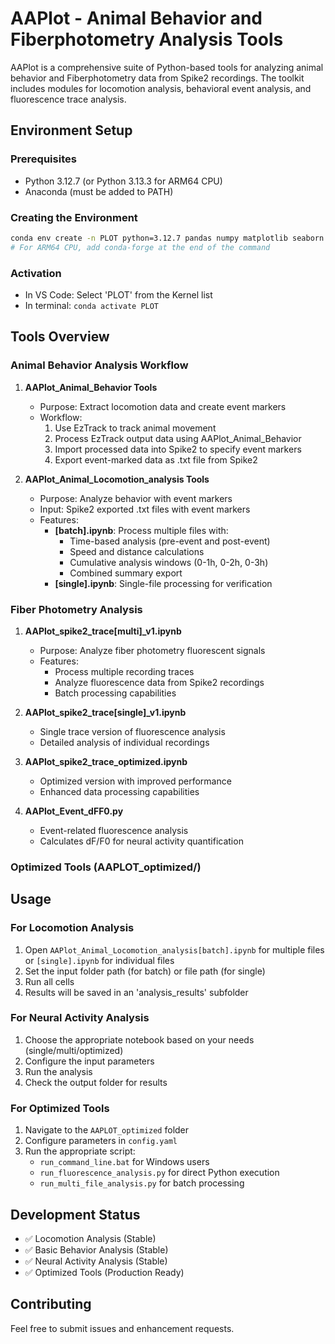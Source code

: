 # AAPlot - Animal Behavior and Fiberphotometry Analysis Tools

AAPlot is a comprehensive suite of Python-based tools for analyzing animal behavior and Fiberphotometry data from Spike2 recordings. The toolkit includes modules for locomotion analysis, behavioral event analysis, and fluorescence trace analysis.

## Environment Setup

### Prerequisites
- Python 3.12.7 (or Python 3.13.3 for ARM64 CPU)
- Anaconda (must be added to PATH)

### Creating the Environment
```bash
conda env create -n PLOT python=3.12.7 pandas numpy matplotlib seaborn ipykernel
# For ARM64 CPU, add conda-forge at the end of the command
```

### Activation
- In VS Code: Select 'PLOT' from the Kernel list
- In terminal: `conda activate PLOT`

## Tools Overview

### Animal Behavior Analysis Workflow

1. **AAPlot_Animal_Behavior Tools**
   - Purpose: Extract locomotion data and create event markers
   - Workflow:
     1. Use EzTrack to track animal movement
     2. Process EzTrack output data using AAPlot_Animal_Behavior
     3. Import processed data into Spike2 to specify event markers
     4. Export event-marked data as .txt file from Spike2

2. **AAPlot_Animal_Locomotion_analysis Tools**
   - Purpose: Analyze behavior with event markers
   - Input: Spike2 exported .txt files with event markers
   - Features:
     - **[batch].ipynb**: Process multiple files with:
       - Time-based analysis (pre-event and post-event)
       - Speed and distance calculations
       - Cumulative analysis windows (0-1h, 0-2h, 0-3h)
       - Combined summary export
     - **[single].ipynb**: Single-file processing for verification

### Fiber Photometry Analysis

1. **AAPlot_spike2_trace[multi]_v1.ipynb**
   - Purpose: Analyze fiber photometry fluorescent signals
   - Features:
     - Process multiple recording traces
     - Analyze fluorescence data from Spike2 recordings
     - Batch processing capabilities

2. **AAPlot_spike2_trace[single]_v1.ipynb**
   - Single trace version of fluorescence analysis
   - Detailed analysis of individual recordings

3. **AAPlot_spike2_trace_optimized.ipynb**
   - Optimized version with improved performance
   - Enhanced data processing capabilities

4. **AAPlot_Event_dFF0.py**
   - Event-related fluorescence analysis
   - Calculates dF/F0 for neural activity quantification

### Optimized Tools (AAPLOT_optimized/)


## Usage

### For Locomotion Analysis
1. Open `AAPlot_Animal_Locomotion_analysis[batch].ipynb` for multiple files or `[single].ipynb` for individual files
2. Set the input folder path (for batch) or file path (for single)
3. Run all cells
4. Results will be saved in an 'analysis_results' subfolder

### For Neural Activity Analysis
1. Choose the appropriate notebook based on your needs (single/multi/optimized)
2. Configure the input parameters
3. Run the analysis
4. Check the output folder for results

### For Optimized Tools
1. Navigate to the `AAPLOT_optimized` folder
2. Configure parameters in `config.yaml`
3. Run the appropriate script:
   - `run_command_line.bat` for Windows users
   - `run_fluorescence_analysis.py` for direct Python execution
   - `run_multi_file_analysis.py` for batch processing

## Development Status

- ✅ Locomotion Analysis (Stable)
- ✅ Basic Behavior Analysis (Stable)
- ✅ Neural Activity Analysis (Stable)
- ✅ Optimized Tools (Production Ready)

## Contributing

Feel free to submit issues and enhancement requests.